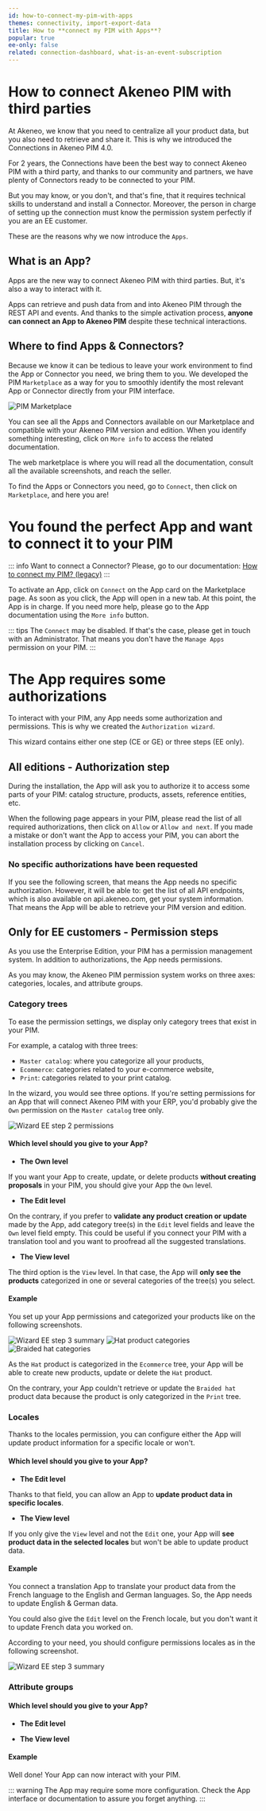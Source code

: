 ```yaml
---
id: how-to-connect-my-pim-with-apps
themes: connectivity, import-export-data
title: How to **connect my PIM with Apps**?
popular: true
ee-only: false
related: connection-dashboard, what-is-an-event-subscription
---
```


# How to connect Akeneo PIM with third parties

At Akeneo, we know that you need to centralize all your product data, but you also need to retrieve and share it. This is why we introduced the Connections in Akeneo PIM 4.0.

For 2 years, the Connections have been the best way to connect Akeneo PIM with a third party, and thanks to our community and partners, we have plenty of Connectors ready to be connected to your PIM. 

But you may know, or you don't, and that's fine, that it requires technical skills to understand and install a Connector. Moreover, the person in charge of setting up the connection must know the permission system perfectly if you are an EE customer.  

These are the reasons why we now introduce the `Apps`. 

## What is an App?
Apps are the new way to connect Akeneo PIM with third parties. But, it's also a way to interact with it. 

Apps can retrieve and push data from and into Akeneo PIM through the REST API and events. And thanks to the simple activation process, **anyone can connect an App to Akeneo PIM** despite these technical interactions. 

## Where to find Apps & Connectors?
Because we know it can be tedious to leave your work environment to find the App or Connector you need, we bring them to you. We developed the PIM `Marketplace` as a way for you to smoothly identify the most relevant App or Connector directly from your PIM interface.

<!-- SCREENSHOT TO BE UPDATED-->
![PIM Marketplace](../img/Pim-marketplace.png)

You can see all the Apps and Connectors available on our Marketplace and compatible with your Akeneo PIM version and edition. When you identify something interesting, click on `More info` to access the related documentation. 

The web marketplace is where you will read all the documentation, consult all the available screenshots, and reach the seller.

To find the Apps or Connectors you need, go to `Connect`, then click on `Marketplace`, and here you are! 

# You found the perfect App and want to connect it to your PIM

::: info
Want to connect a Connector? Please, go to our documentation: [How to connect my PIM? (legacy)](https://help.akeneo.com/pim/serenity/articles/how-to-connect-my-pim-legacy.html)
:::

<!--
There are two ways to activate an App: 
- either your App is compatible with the **fast activation**, and you see a Connect button on the Marketplace page, 
- or your App uses the **activation by link**, and you need to contact the App seller to receive the link by email.
-->

<!-- //TODO Add a screenshot with the two different buttons. -->

<!--
## Your App is compatible with the fast activation
If you see the `Connect` button in the App card on the Marketplace page, you just have to click on it, and the App will open in a new tab. --> 
To activate an App, click on `Connect` on the App card on the Marketplace page.
As soon as you click, the App will open in a new tab.
At this point, the App is in charge. If you need more help, please go to the App documentation using the `More info` button. 

::: tips
The `Connect` may be disabled. If that's the case, please get in touch with an Administrator. That means you don't have the `Manage Apps` permission on your PIM. 
:::

<!--
## Your App uses the activation by link
If the App uses the activation by link, the App card on the Marketplace page displays the `Activate by link` button. That means you'll have one simple additional step to connect your App with your PIM. 

To do so, you have to:
- Click on the `Activate by link` button, 
- Fill in the `Activation link` field and click on `Connect`.

::: info
If you don't have any activation link yet, please click on `More info` and contact the App developer to get all the information.
:::
-->

# The App requires some authorizations

To interact with your PIM, any App needs some authorization and permissions. This is why we created the `Authorization wizard`. 

This wizard contains either one step (CE or GE) or three steps (EE only). 

## All editions - Authorization step
During the installation, the App will ask you to authorize it to access some parts of your PIM: catalog structure, products, assets, reference entities, etc. 

When the following page appears in your PIM, please read the list of all required authorizations, then click on `Allow` or `Allow and next`.
If you made a mistake or don't want the App to access your PIM, you can abort the installation process by clicking on `Cancel`. 

### No specific authorizations have been requested
If you see the following screen, that means the App needs no specific authorization. However, it will be able to: 
get the list of all API endpoints, which is also available on api.akeneo.com,
get your system information. That means the App will be able to retrieve your PIM version and edition.

<!-- Add screenshot No specific authorizations have been requested screen -->

## Only for EE customers - Permission steps
As you use the Enterprise Edition, your PIM has a permission management system. In addition to authorizations, the App needs permissions. 

As you may know, the Akeneo PIM permission system works on three axes: categories, locales, and attribute groups.

### Category trees
To ease the permission settings, we display only category trees that exist in your PIM. 

For example, a catalog with three trees:
- `Master catalog`: where you categorize all your products, 
- `Ecommerce`: categories related to your e-commerce website, 
- `Print`: categories related to your print catalog. 

In the wizard, you would see three options. 
If you're setting permissions for an App that will connect Akeneo PIM with your ERP, you'd probably give the `Own` permission on the `Master catalog` tree only. 

![Wizard EE step 2 permissions](../img/wizard-step2-category-trees-own.png)

#### Which level should you give to your App?

- **The Own level**

If you want your App to create, update, or delete products **without creating proposals** in your PIM, you should give your App the `Own` level. 

- **The Edit level**

On the contrary, if you prefer to **validate any product creation or update** made by the App, add category tree(s) in the `Edit` level fields and leave the `Own` level field empty. This could be useful if you connect your PIM with a translation tool and you want to proofread all the suggested translations. 

- **The View level**

The third option is the `View` level. In that case, the App will **only see the products** categorized in one or several categories of the tree(s) you select.

#### Example

You set up your App permissions and categorized your products like on the following screenshots. 

![Wizard EE step 3 summary](../img/wizard-step3-category-trees.png)
![Hat product categories](../img/hat-all-trees.png)
![Braided hat categories](../img/hat-ecommerce-tree.png)

As the `Hat` product is categorized in the `Ecommerce` tree, your App will be able to create new products, update or delete the `Hat` product. 

On the contrary, your App couldn't retrieve or update the `Braided hat` product data because the product is only categorized in the `Print` tree. 


### Locales 

Thanks to the locales permission, you can configure either the App will update product information for a specific locale or won't. 

#### Which level should you give to your App?

- **The Edit level**

Thanks to that field, you can allow an App to **update product data in specific locales**.

- **The View level**

If you only give the `View` level and not the `Edit` one, your App will **see product data in the selected locales** but won't be able to update product data. 


#### Example

You connect a translation App to translate your product data from the French language to the English and German languages. 
So, the App needs to update English & German data. 

You could also give the `Edit` level on the French locale, but you don't want it to update French data you worked on. 

According to your need, you should configure permissions locales as in the following screenshot. 

![Wizard EE step 3 summary](../img/wizard-step3-locales.png)


### Attribute groups

#### Which level should you give to your App?

- **The Edit level**


- **The View level**


#### Example



Well done! Your App can now interact with your PIM. 

::: warning
The App may require some more configuration. 
Check the App interface or documentation to assure you forget anything. 
:::